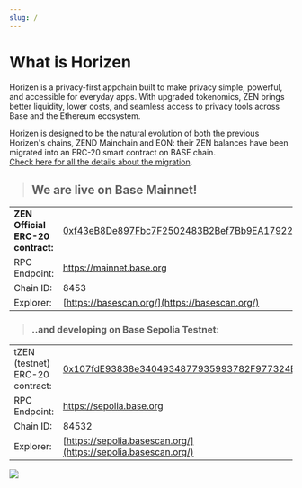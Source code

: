 ```yaml
---
slug: /
---
```

# What is Horizen

Horizen is a privacy-first appchain built to make privacy simple, powerful, and accessible for everyday apps. With upgraded tokenomics, ZEN brings better liquidity, lower costs, and seamless access to privacy tools across Base and the Ethereum ecosystem.

Horizen is designed to be the natural evolution of both the previous Horizen's chains, ZEND Mainchain and EON: their ZEN balances have been migrated into an ERC-20 smart contract on BASE chain.<br/>
[Check here for all the details about the migration](../../2-migration/01-overview.md).

> ## We are live on Base Mainnet!
>

|     |  |
| -------- | ------- |
| **ZEN Official ERC-20 contract:**  | [0xf43eB8De897Fbc7F2502483B2Bef7Bb9EA179229](https://basescan.org/address/0xf43eB8De897Fbc7F2502483B2Bef7Bb9EA179229)   |
| RPC Endpoint: | https://mainnet.base.org  |
| Chain ID:     | 8453    |
| Explorer:     | [https://basescan.org/](https://basescan.org/)    |

> ### ..and developing on Base Sepolia Testnet:
>

|     |  |
| -------- | ------- |
| tZEN (testnet)  ERC-20 contract:  | [0x107fdE93838e3404934877935993782F977324BB](https://sepolia.basescan.org/address/0x107fde93838e3404934877935993782f977324bb)   |
| RPC Endpoint: | https://sepolia.base.org  |
| Chain ID:     | 84532    |
| Explorer:     | [https://sepolia.basescan.org/](https://sepolia.basescan.org/)    |

<img src="/img/horizenbase.png"/>

